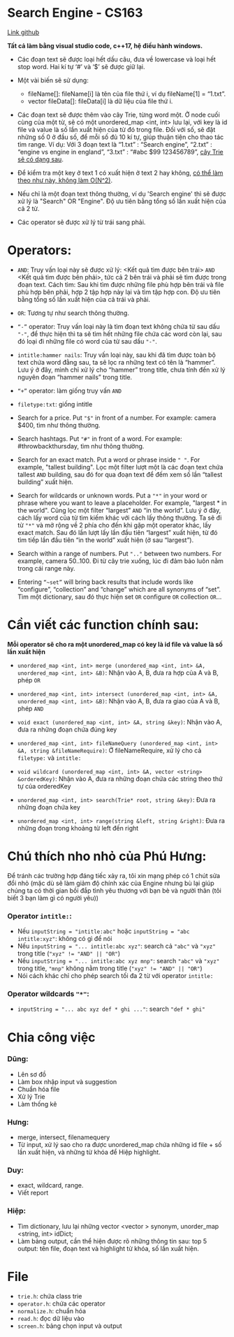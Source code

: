 # Search Engine - CS163

[Link github](https://github.com/leviosarz/Search-Engine-CS163)

**Tất cả làm bằng visual studio code, c++17, hệ điều hành windows.**

- Các đoạn text sẽ được loại hết dấu câu, đưa về lowercase và loại hết stop word. Hai kí tự ‘#’ và ‘$’ sẽ được giữ lại.

- Một vài biến sẽ sử dụng:
    - fileName[]: fileName[i] là tên của file thứ i, ví dụ fileName[1] = “1.txt”.
    - vector <string> fileData[]: fileData[i] là dữ liệu của file thứ i.

- Các đoạn text sẽ được thêm vào cây Trie, từng word một. Ở node cuối cùng của một từ, sẽ có một unordered_map <int, int> lưu lại, với key là id file và value là số lần xuất hiện của từ đó trong file. Đối với số, sẽ đặt những số 0 ở đầu số, để mỗi số đủ 10 kí tự, giúp thuận tiện cho thao tác tìm range. Ví dụ: Với 3 đoạn text là “1.txt” : “Search engine”, “2.txt” : “engine vs engine in england”, “3.txt” : “#abc $99 123456789”, [cây Trie sẽ có dạng sau](https://studenthcmusedu-my.sharepoint.com/:i:/g/personal/20125127_student_hcmus_edu_vn/EamnA0oCfpFDsLKpZr9cbSMB84PErnz8LXeD_pMI-d4YFA?e=Wf3Dga).

- Để kiểm tra một key ở text 1 có xuất hiện ở text 2 hay không, [có thể làm theo như này, không làm O(N^2)](https://ideone.com/3a4AID).

- Nếu chỉ là một đoạn text thông thường, ví dụ 'Search engine' thì sẽ được xử lý là "Search" OR "Engine". Độ ưu tiên bằng tổng số lần xuất hiện của cả 2 từ.

- Các operator sẽ được xử lý từ trái sang phải.

# Operators:

- `AND`: Truy vấn loại này sẽ được xử lý: <Kết quả tìm được bên trái> `AND` <Kết quả tìm được bên phải>, tức cả 2 bên trái và phải sẽ tìm được trong đoạn text. Cách tìm: Sau khi tìm được những file phù hợp bên trái và file phù hợp bên phải, hợp 2 tập hợp này lại và tìm tập hợp con. Độ ưu tiên bằng tổng số lần xuất hiện của cả trái và phải.

- `OR`: Tương tự như search thông thường.

- `“-”` operator: Truy vấn loại này là tìm đoạn text không chứa từ sau dấu `"-"`, để thực hiện thì ta sẽ tìm hết những file chứa các word còn lại, sau đó loại đi những file có word của từ sau dấu `"-"`.

- `intitle:hammer nails`: Truy vấn loại này, sau khi đã tìm được toàn bộ text chứa word đằng sau, ta sẽ lọc ra những text có tên là “hammer”. Lưu ý ở đây, mình chỉ xử lý cho “hammer” trong title, chưa tính đến xử lý nguyên đoạn “hammer nails” trong title.

- `“+”` operator: làm giống truy vấn `AND`

- `filetype:txt`: giống intitle

- Search for a price. Put `"$"` in front of a number. For example: camera $400, tìm như thông thường.

- Search hashtags. Put `"#"` in front of a word. For example: #throwbackthursday, tìm như thông thường.

- Search for an exact match. Put a word or phrase inside `" "`. For example, "tallest building". Lọc một filter lượt một là các đoạn text chứa tallest `AND` building, sau đó for qua đoạn text để đếm xem số lần “tallest building” xuất hiện.

- Search for wildcards or unknown words. Put a `"*"` in your word or phrase where you want to leave a placeholder. For example, "largest * in the world". Cũng lọc một filter “largest” `AND` “in the world”. Lưu ý ở đây, cách lấy word của từ tìm kiếm khác với cách lấy thông thường. Ta sẽ đi từ `"*"` và mở rộng về 2 phía cho đến khi gặp một operator khác, lấy exact match. Sau đó lần lượt lấy lần đầu tiên “largest” xuất hiện, từ đó tìm tiếp lần đầu tiên “in the world” xuất hiện (ở sau “largest”).

- Search within a range of numbers. Put `".."` between two numbers. For example, camera $50..$100. Đi từ cây trie xuống, lúc đi đảm bảo luôn nằm trong cái range này.

- Entering `“~set”` will bring back results that include words like “configure”, “collection” and “change” which are all synonyms of “set”. Tìm một dictionary, sau đó thực hiện set `OR` configure `OR` collection `OR`...

# Cần viết các function chính sau:

**Mỗi operator sẽ cho ra một unordered_map có key là id file và value là số lần xuất hiện**

- `unordered_map <int, int> merge (unordered_map <int, int> &A, unordered_map <int, int> &B)`: Nhận vào A, B, đưa ra hợp của A và B, phép `OR`

- `unordered_map <int, int> intersect (unordered_map <int, int> &A, unordered_map <int, int> &B)`: Nhận vào A, B, đưa ra giao của A và B, phép `AND`

- `void exact (unordered_map <int, int> &A, string &key)`: Nhận vào A, đưa ra những đoạn chứa đúng key

- `unordered_map <int, int> fileNameQuery (unordered_map <int, int> &A, string &fileNameRequire)`: Ở fileNameRequire, xử lý cho cả `filetype:` và `intitle:`

- `void wildcard (unordered_map <int, int> &A, vector <string> &orderedKey)`: Nhận vào A, đưa ra những đoạn chứa các string theo thứ tự của orderedKey

- `unordered_map <int, int> search(Trie* root, string &key)`: Đưa ra những đoạn chứa key

- `unordered_map <int, int> range(string &left, string &right)`: Đưa ra những đoạn trong khoảng từ left đến right

# Chú thích nho nhỏ của Phú Hưng:

Để tránh các trường hợp đáng tiếc xảy ra, tôi xin mạng phép có 1 chút sửa đổi nhỏ (mặc dù sẽ làm giảm độ chính xác của Engine nhưng bù lại giúp chúng ta có thời gian bồi đắp tình yêu thương với bạn bè và người thân (tôi biết 3 bạn làm gì có người yêu))

### Operator `intitle:`:
- Nếu `inputString = "intitle:abc"` hoặc `inputString = "abc intitle:xyz"`: không có gì để nói
- Nếu `inputString = "... intitle:abc xyz"`: search cả `"abc"` và `"xyz"` trong title (`"xyz" != "AND" || "OR"`)
- Nếu `inputString = "... intitle:abc xyz mnp"`: search `"abc"` và `"xyz"` trong title, `"mnp"` không nằm trong title (`"xyz" != "AND" || "OR"`)
- Nói cách khác chỉ cho phép search tối đa 2 từ với operator `intitle:`

### Operator wildcards `"*"`:
- `inputString = "... abc xyz def * ghi ..."`: search `"def * ghi"`

# Chia công việc

### Dũng:
- Lên sơ đồ
- Làm box nhập input và suggestion
- Chuẩn hóa file
- Xử lý Trie
- Làm thống kê

### Hưng:
- merge, intersect, filenamequery
- Từ input, xử lý sao cho ra được unordered_map chứa những id file + số lần xuất hiện, và những từ khóa để Hiệp highlight.

### Duy:
- exact, wildcard, range.
- Viết report

### Hiệp:
- Tìm dictionary, lưu lại những vector <vector <string>> synonym, unorder_map <string, int> idDict;
- Làm bảng output, cần thể hiện được rõ những thông tin sau: top 5 output: tên file, đoạn text và highlight từ khóa, số lần xuất hiện.

# File

- `trie.h`: chứa class trie
- `operator.h`: chứa các operator
- `normalize.h`: chuẩn hóa
- `read.h`: đọc dữ liệu vào
- `screen.h`: bảng chọn input và output
